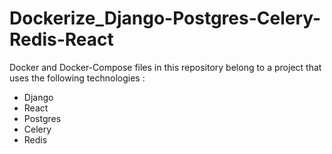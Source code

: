 # Dockerize_Django-Postgres-Celery-Redis-React
Docker and Docker-Compose files in this repository belong to a project that uses the following technologies :

- Django
- React
- Postgres
- Celery
- Redis
